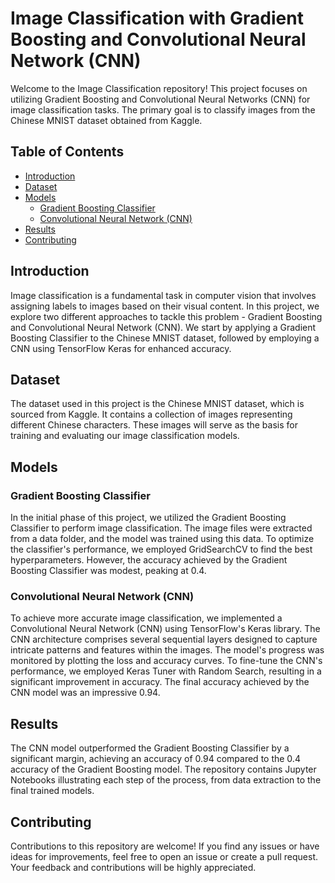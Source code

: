# Image Classification with Gradient Boosting and Convolutional Neural Network (CNN)

Welcome to the Image Classification repository! This project focuses on utilizing Gradient Boosting and Convolutional Neural Networks (CNN) for image classification tasks. The primary goal is to classify images from the Chinese MNIST dataset obtained from Kaggle.

## Table of Contents
- [Introduction](#introduction)
- [Dataset](#dataset)
- [Models](#models)
  - [Gradient Boosting Classifier](#gradient-boosting-classifier)
  - [Convolutional Neural Network (CNN)](#convolutional-neural-network-cnn)
- [Results](#results)
- [Contributing](#contributing)

## Introduction
Image classification is a fundamental task in computer vision that involves assigning labels to images based on their visual content. In this project, we explore two different approaches to tackle this problem - Gradient Boosting and Convolutional Neural Network (CNN). We start by applying a Gradient Boosting Classifier to the Chinese MNIST dataset, followed by employing a CNN using TensorFlow Keras for enhanced accuracy.

## Dataset
The dataset used in this project is the Chinese MNIST dataset, which is sourced from Kaggle. It contains a collection of images representing different Chinese characters. These images will serve as the basis for training and evaluating our image classification models.

## Models

### Gradient Boosting Classifier
In the initial phase of this project, we utilized the Gradient Boosting Classifier to perform image classification. The image files were extracted from a data folder, and the model was trained using this data. To optimize the classifier's performance, we employed GridSearchCV to find the best hyperparameters. However, the accuracy achieved by the Gradient Boosting Classifier was modest, peaking at 0.4.

### Convolutional Neural Network (CNN)
To achieve more accurate image classification, we implemented a Convolutional Neural Network (CNN) using TensorFlow's Keras library. The CNN architecture comprises several sequential layers designed to capture intricate patterns and features within the images. The model's progress was monitored by plotting the loss and accuracy curves. To fine-tune the CNN's performance, we employed Keras Tuner with Random Search, resulting in a significant improvement in accuracy. The final accuracy achieved by the CNN model was an impressive 0.94.

## Results
The CNN model outperformed the Gradient Boosting Classifier by a significant margin, achieving an accuracy of 0.94 compared to the 0.4 accuracy of the Gradient Boosting model. The repository contains Jupyter Notebooks illustrating each step of the process, from data extraction to the final trained models.

## Contributing
Contributions to this repository are welcome! If you find any issues or have ideas for improvements, feel free to open an issue or create a pull request. Your feedback and contributions will be highly appreciated.

